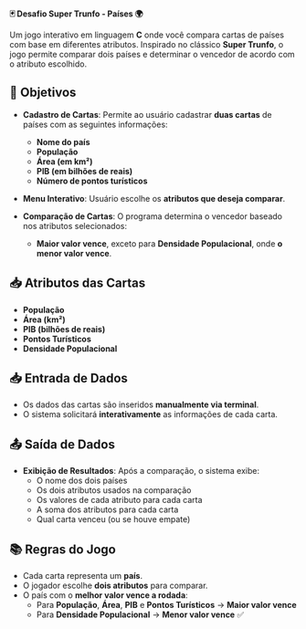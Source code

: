 **🃏 Desafio Super Trunfo - Países 🌍**

Um jogo interativo em linguagem **C** onde você compara cartas de países com base em diferentes atributos. Inspirado no clássico **Super Trunfo**, o jogo permite comparar dois países e determinar o vencedor de acordo com o atributo escolhido.

## 🚩 Objetivos

- **Cadastro de Cartas**: Permite ao usuário cadastrar **duas cartas** de países com as seguintes informações:
  - **Nome do país**
  - **População**
  - **Área (em km²)**
  - **PIB (em bilhões de reais)**
  - **Número de pontos turísticos**

- **Menu Interativo**: Usuário escolhe os **atributos que deseja comparar**.

- **Comparação de Cartas**: O programa determina o vencedor baseado nos atributos selecionados:
  - **Maior valor vence**, exceto para **Densidade Populacional**, onde **o menor valor vence**.

## 📥 Atributos das Cartas

- **População**
- **Área (km²)**
- **PIB (bilhões de reais)**
- **Pontos Turísticos**
- **Densidade Populacional**

## 📥 Entrada de Dados

- Os dados das cartas são inseridos **manualmente via terminal**.
- O sistema solicitará **interativamente** as informações de cada carta.

## 📤 Saída de Dados

- **Exibição de Resultados**: Após a comparação, o sistema exibe:
  - O nome dos dois países
  - Os dois atributos usados na comparação
  - Os valores de cada atributo para cada carta
  - A soma dos atributos para cada carta
  - Qual carta venceu (ou se houve empate)

## 📚 Regras do Jogo

- Cada carta representa um **país**.
- O jogador escolhe **dois atributos** para comparar.
- O país com o **melhor valor vence a rodada**:
  - Para **População**, **Área**, **PIB** e **Pontos Turísticos** → **Maior valor vence**
  - Para **Densidade Populacional** → **Menor valor vence** ✅
